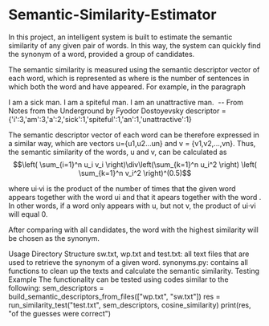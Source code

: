 # Semantic-Similarity-Estimator
In this project, an intelligent system is built to estimate the semantic similarity of any given pair of words. In this way, the system can quickly find the synonym of a word, provided a group of candidates.

The semantic similarity is measured using the semantic descriptor vector of each word, which is represented as  where  is the number of sentences in which both the word  and  have appeared. For example, in the paragraph

I am a sick man. I am a spiteful man. I am an unattractive man.
​ -- From Notes from the Underground by Fyodor Dostoyevsky
descriptor = {'i':3,'am':3,'a':2,'sick':1,'spiteful':1,'an':1,'unattractive':1}

The semantic descriptor vector of each word can be therefore expressed in a similar way, which are vectors u={u1,u2...un} and v = {v1,v2,...,vn}.
Thus, the semantic similarity of the words, u and v, can be calculated as
$$\left( \sum_{i=1}^n u_i v_i \right)\div\left(\sum_{k=1}^n u_i^2 \right) \left( \sum_{k=1}^n v_i^2 \right)^(0.5)$$

 

where ui·vi is the product of the number of times that the given word appears together with the word ui and that it apears together with the word . In other words, if a word only appears with u, but not v, the product of ui·vi will equal 0.

After comparing with all candidates, the word with the highest similarity will be chosen as the synonym.

Usage
Directory Structure
sw.txt, wp.txt and test.txt: all text files that are used to retrieve the synonym of a given word.
synonyms.py: contains all functions to clean up the texts and calculate the semantic similarity.
Testing Example
The functionality can be tested using codes similar to the following:
      sem_descriptors = build_semantic_descriptors_from_files(["wp.txt", "sw.txt"])
      res = run_similarity_test("test.txt", sem_descriptors, cosine_similarity)
      print(res, "of the guesses were correct")
